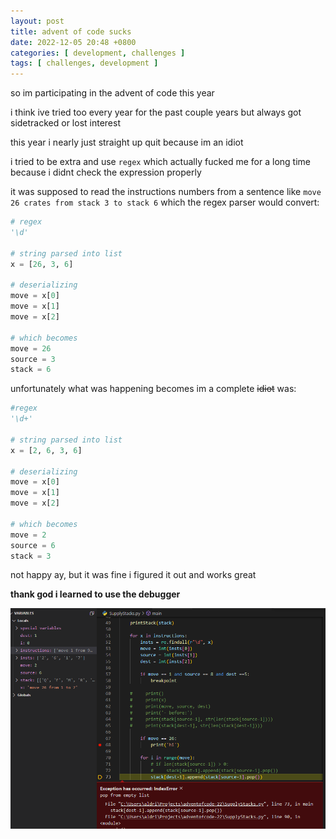 ```yaml
---
layout: post
title: advent of code sucks
date: 2022-12-05 20:48 +0800
categories: [ development, challenges ]
tags: [ challenges, development ]
---
```


so im participating in the advent of code this year

i think ive tried too every year for the past couple years but always got sidetracked or lost interest

this year i nearly just straight up quit because im an idiot

i tried to be extra and use `regex` which actually fucked me for a long time because i didnt check the expression properly

it was supposed to read the instructions numbers from a sentence like `move 26 crates from stack 3 to stack 6` which the regex parser would convert:

```python
# regex
'\d'

# string parsed into list
x = [26, 3, 6]

# deserializing
move = x[0]
move = x[1]
move = x[2]

# which becomes
move = 26
source = 3
stack = 6
```

unfortunately what was happening becomes im a complete ~~idiot~~ was:

```python
#regex
'\d+'

# string parsed into list
x = [2, 6, 3, 6]

# deserializing
move = x[0]
move = x[1]
move = x[2]

# which becomes
move = 2
source = 6
stack = 3
```

not happy ay, but it was fine i figured it out and works great

**thank god i learned to use the debugger**

![](/assets/2022-12-05/debugger.png)